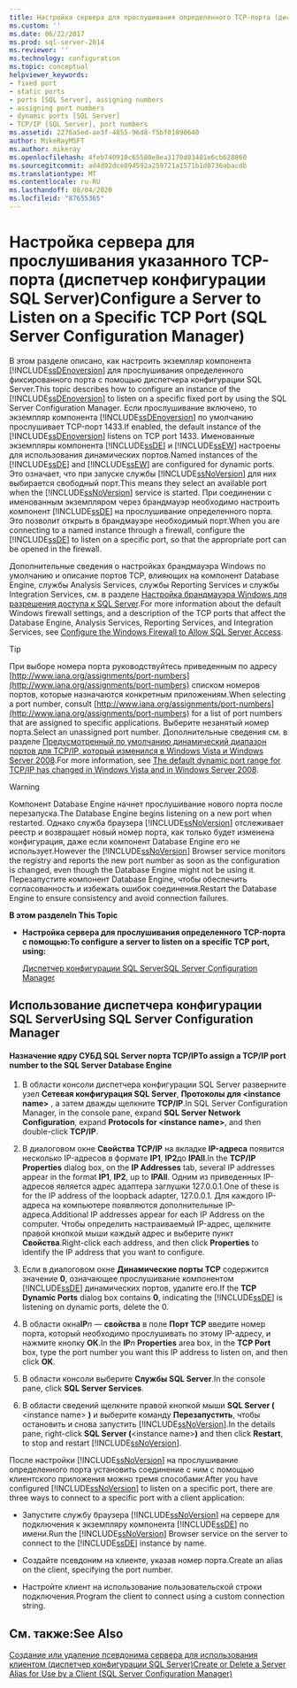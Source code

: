 ```yaml
---
title: Настройка сервера для прослушивания определенного TCP-порта (диспетчер конфигурации SQL Server) | Документация Майкрософт
ms.custom: ''
ms.date: 06/22/2017
ms.prod: sql-server-2014
ms.reviewer: ''
ms.technology: configuration
ms.topic: conceptual
helpviewer_keywords:
- fixed port
- static ports
- ports [SQL Server], assigning numbers
- assigning port numbers
- dynamic ports [SQL Server]
- TCP/IP [SQL Server], port numbers
ms.assetid: 2276a5ed-ae3f-4855-96d8-f5bf01890640
author: MikeRayMSFT
ms.author: mikeray
ms.openlocfilehash: 4feb740910c65580e8ea3170d03481e6cb628860
ms.sourcegitcommit: ad4d92dce894592a259721a1571b1d8736abacdb
ms.translationtype: MT
ms.contentlocale: ru-RU
ms.lasthandoff: 08/04/2020
ms.locfileid: "87655365"
---
```

# <a name="configure-a-server-to-listen-on-a-specific-tcp-port-sql-server-configuration-manager"></a><span data-ttu-id="f8ecf-102">Настройка сервера для прослушивания указанного TCP-порта (диспетчер конфигурации SQL Server)</span><span class="sxs-lookup"><span data-stu-id="f8ecf-102">Configure a Server to Listen on a Specific TCP Port (SQL Server Configuration Manager)</span></span>
  <span data-ttu-id="f8ecf-103">В этом разделе описано, как настроить экземпляр компонента [!INCLUDE[ssDEnoversion](../../includes/ssdenoversion-md.md)] для прослушивания определенного фиксированного порта с помощью диспетчера конфигурации SQL Server.</span><span class="sxs-lookup"><span data-stu-id="f8ecf-103">This topic describes how to configure an instance of the [!INCLUDE[ssDEnoversion](../../includes/ssdenoversion-md.md)] to listen on a specific fixed port by using the SQL Server Configuration Manager.</span></span> <span data-ttu-id="f8ecf-104">Если прослушивание включено, то экземпляр компонента [!INCLUDE[ssDEnoversion](../../includes/ssdenoversion-md.md)] по умолчанию прослушивает TCP-порт 1433.</span><span class="sxs-lookup"><span data-stu-id="f8ecf-104">If enabled, the default instance of the [!INCLUDE[ssDEnoversion](../../includes/ssdenoversion-md.md)] listens on TCP port 1433.</span></span> <span data-ttu-id="f8ecf-105">Именованные экземпляры компонента [!INCLUDE[ssDE](../../includes/ssde-md.md)] и [!INCLUDE[ssEW](../../includes/ssew-md.md)] настроены для использования динамических портов.</span><span class="sxs-lookup"><span data-stu-id="f8ecf-105">Named instances of the [!INCLUDE[ssDE](../../includes/ssde-md.md)] and [!INCLUDE[ssEW](../../includes/ssew-md.md)] are configured for dynamic ports.</span></span> <span data-ttu-id="f8ecf-106">Это означает, что при запуске службы [!INCLUDE[ssNoVersion](../../includes/ssnoversion-md.md)] для них выбирается свободный порт.</span><span class="sxs-lookup"><span data-stu-id="f8ecf-106">This means they select an available port when the [!INCLUDE[ssNoVersion](../../includes/ssnoversion-md.md)] service is started.</span></span> <span data-ttu-id="f8ecf-107">При соединении с именованным экземпляром через брандмауэр необходимо настроить компонент [!INCLUDE[ssDE](../../includes/ssde-md.md)] на прослушивание определенного порта. Это позволит открыть в брандмауэре необходимый порт.</span><span class="sxs-lookup"><span data-stu-id="f8ecf-107">When you are connecting to a named instance through a firewall, configure the [!INCLUDE[ssDE](../../includes/ssde-md.md)] to listen on a specific port, so that the appropriate port can be opened in the firewall.</span></span>  
  
 <span data-ttu-id="f8ecf-108">Дополнительные сведения о настройках брандмауэра Windows по умолчанию и описание портов TCP, влияющих на компонент Database Engine, службы Analysis Services, службы Reporting Services и службы Integration Services, см. в разделе [Настройка брандмауэра Windows для разрешения доступа к SQL Server](../../sql-server/install/configure-the-windows-firewall-to-allow-sql-server-access.md).</span><span class="sxs-lookup"><span data-stu-id="f8ecf-108">For more information about the default Windows firewall settings, and a description of the TCP ports that affect the Database Engine, Analysis Services, Reporting Services, and Integration Services, see [Configure the Windows Firewall to Allow SQL Server Access](../../sql-server/install/configure-the-windows-firewall-to-allow-sql-server-access.md).</span></span>  
  
> [!TIP]  
>  <span data-ttu-id="f8ecf-109">При выборе номера порта руководствуйтесь приведенным по адресу [http://www.iana.org/assignments/port-numbers](http://www.iana.org/assignments/port-numbers) списком номеров портов, которые назначаются конкретным приложениям.</span><span class="sxs-lookup"><span data-stu-id="f8ecf-109">When selecting a port number, consult [http://www.iana.org/assignments/port-numbers](http://www.iana.org/assignments/port-numbers) for a list of port numbers that are assigned to specific applications.</span></span> <span data-ttu-id="f8ecf-110">Выберите незанятый номер порта.</span><span class="sxs-lookup"><span data-stu-id="f8ecf-110">Select an unassigned port number.</span></span> <span data-ttu-id="f8ecf-111">Дополнительные сведения см. в разделе [Предусмотренный по умолчанию динамический диапазон портов для TCP/IP, который изменился в Windows Vista и Windows Server 2008](https://support.microsoft.com/kb/929851).</span><span class="sxs-lookup"><span data-stu-id="f8ecf-111">For more information, see [The default dynamic port range for TCP/IP has changed in Windows Vista and in Windows Server 2008](https://support.microsoft.com/kb/929851).</span></span>  
  
> [!WARNING]  
>  <span data-ttu-id="f8ecf-112">Компонент Database Engine начнет прослушивание нового порта после перезапуска.</span><span class="sxs-lookup"><span data-stu-id="f8ecf-112">The Database Engine begins listening on a new port when restarted.</span></span> <span data-ttu-id="f8ecf-113">Однако служба браузера [!INCLUDE[ssNoVersion](../../includes/ssnoversion-md.md)] отслеживает реестр и возвращает новый номер порта, как только будет изменена конфигурация, даже если компонент Database Engine его не использует.</span><span class="sxs-lookup"><span data-stu-id="f8ecf-113">However the [!INCLUDE[ssNoVersion](../../includes/ssnoversion-md.md)] Browser service monitors the registry and reports the new port number as soon as the configuration is changed, even though the Database Engine might not be using it.</span></span> <span data-ttu-id="f8ecf-114">Перезапустите компонент Database Engine, чтобы обеспечить согласованность и избежать ошибок соединения.</span><span class="sxs-lookup"><span data-stu-id="f8ecf-114">Restart the Database Engine to ensure consistency and avoid connection failures.</span></span>  
  
 <span data-ttu-id="f8ecf-115">**В этом разделе**</span><span class="sxs-lookup"><span data-stu-id="f8ecf-115">**In This Topic**</span></span>  
  
-   <span data-ttu-id="f8ecf-116">**Настройка сервера для прослушивания определенного TCP-порта с помощью:**</span><span class="sxs-lookup"><span data-stu-id="f8ecf-116">**To configure a server to listen on a specific TCP port, using:**</span></span>  
  
     [<span data-ttu-id="f8ecf-117">Диспетчер конфигурации SQL Server</span><span class="sxs-lookup"><span data-stu-id="f8ecf-117">SQL Server Configuration Manager</span></span>](#SSMSProcedure)  
  
##  <a name="using-sql-server-configuration-manager"></a><a name="SSMSProcedure"></a> <span data-ttu-id="f8ecf-118">Использование диспетчера конфигурации SQL Server</span><span class="sxs-lookup"><span data-stu-id="f8ecf-118">Using SQL Server Configuration Manager</span></span>  
  
#### <a name="to-assign-a-tcpip-port-number-to-the-sql-server-database-engine"></a><span data-ttu-id="f8ecf-119">Назначение ядру СУБД SQL Server порта TCP/IP</span><span class="sxs-lookup"><span data-stu-id="f8ecf-119">To assign a TCP/IP port number to the SQL Server Database Engine</span></span>  
  
1.  <span data-ttu-id="f8ecf-120">В области консоли диспетчера конфигурации SQL Server разверните узел **Сетевая конфигурация SQL Server**, **Протоколы для \<instance name>** , а затем дважды щелкните **TCP/IP**.</span><span class="sxs-lookup"><span data-stu-id="f8ecf-120">In SQL Server Configuration Manager, in the console pane, expand **SQL Server Network Configuration**, expand **Protocols for \<instance name>**, and then double-click **TCP/IP**.</span></span>  
  
2.  <span data-ttu-id="f8ecf-121">В диалоговом окне **Свойства TCP/IP** на вкладке **IP-адреса** появится несколько IP-адресов в формате **IP1**, **IP2**до **IPAll**.</span><span class="sxs-lookup"><span data-stu-id="f8ecf-121">In the **TCP/IP Properties** dialog box, on the **IP Addresses** tab, several IP addresses appear in the format **IP1**, **IP2**, up to **IPAll**.</span></span> <span data-ttu-id="f8ecf-122">Одним из приведенных IP-адресов является адрес адаптера заглушки 127.0.0.1.</span><span class="sxs-lookup"><span data-stu-id="f8ecf-122">One of these is for the IP address of the loopback adapter, 127.0.0.1.</span></span> <span data-ttu-id="f8ecf-123">Для каждого IP-адреса на компьютере появляются дополнительные IP-адреса.</span><span class="sxs-lookup"><span data-stu-id="f8ecf-123">Additional IP addresses appear for each IP Address on the computer.</span></span> <span data-ttu-id="f8ecf-124">Чтобы определить настраиваемый IP-адрес, щелкните правой кнопкой мыши каждый адрес и выберите пункт **Свойства**.</span><span class="sxs-lookup"><span data-stu-id="f8ecf-124">Right-click each address, and then click **Properties** to identify the IP address that you want to configure.</span></span>  
  
3.  <span data-ttu-id="f8ecf-125">Если в диалоговом окне **Динамические порты TCP** содержится значение **0**, означающее прослушивание компонентом [!INCLUDE[ssDE](../../includes/ssde-md.md)] динамических портов, удалите его.</span><span class="sxs-lookup"><span data-stu-id="f8ecf-125">If the **TCP Dynamic Ports** dialog box contains **0**, indicating the [!INCLUDE[ssDE](../../includes/ssde-md.md)] is listening on dynamic ports, delete the 0.</span></span>  
  
4.  <span data-ttu-id="f8ecf-126">В области окна**IP**_n_ — **свойства** в поле **Порт TCP** введите номер порта, который необходимо прослушивать по этому IP-адресу, и нажмите кнопку **ОК**.</span><span class="sxs-lookup"><span data-stu-id="f8ecf-126">In the **IP**_n_ **Properties** area box, in the **TCP Port** box, type the port number you want this IP address to listen on, and then click **OK**.</span></span>  
  
5.  <span data-ttu-id="f8ecf-127">В области консоли выберите **Службы SQL Server**.</span><span class="sxs-lookup"><span data-stu-id="f8ecf-127">In the console pane, click **SQL Server Services**.</span></span>  
  
6.  <span data-ttu-id="f8ecf-128">В области сведений щелкните правой кнопкой мыши **SQL Server (** \<instance name> **)** и выберите команду **Перезапустить**, чтобы остановить и снова запустить [!INCLUDE[ssNoVersion](../../includes/ssnoversion-md.md)].</span><span class="sxs-lookup"><span data-stu-id="f8ecf-128">In the details pane, right-click **SQL Server (**\<instance name>**)** and then click **Restart**, to stop and restart [!INCLUDE[ssNoVersion](../../includes/ssnoversion-md.md)].</span></span>  
  
 <span data-ttu-id="f8ecf-129">После настройки [!INCLUDE[ssNoVersion](../../includes/ssnoversion-md.md)] на прослушивание определенного порта установить соединение с ним с помощью клиентского приложения можно тремя способами:</span><span class="sxs-lookup"><span data-stu-id="f8ecf-129">After you have configured [!INCLUDE[ssNoVersion](../../includes/ssnoversion-md.md)] to listen on a specific port, there are three ways to connect to a specific port with a client application:</span></span>  
  
-   <span data-ttu-id="f8ecf-130">Запустите службу браузера [!INCLUDE[ssNoVersion](../../includes/ssnoversion-md.md)] на сервере для подключения к экземпляру компонента [!INCLUDE[ssDE](../../includes/ssde-md.md)] по имени.</span><span class="sxs-lookup"><span data-stu-id="f8ecf-130">Run the [!INCLUDE[ssNoVersion](../../includes/ssnoversion-md.md)] Browser service on the server to connect to the [!INCLUDE[ssDE](../../includes/ssde-md.md)] instance by name.</span></span>  
  
-   <span data-ttu-id="f8ecf-131">Создайте псевдоним на клиенте, указав номер порта.</span><span class="sxs-lookup"><span data-stu-id="f8ecf-131">Create an alias on the client, specifying the port number.</span></span>  
  
-   <span data-ttu-id="f8ecf-132">Настройте клиент на использование пользовательской строки подключения.</span><span class="sxs-lookup"><span data-stu-id="f8ecf-132">Program the client to connect using a custom connection string.</span></span>  
  
## <a name="see-also"></a><span data-ttu-id="f8ecf-133">См. также:</span><span class="sxs-lookup"><span data-stu-id="f8ecf-133">See Also</span></span>  
 [<span data-ttu-id="f8ecf-134">Создание или удаление псевдонима сервера для использования клиентом (диспетчер конфигурации SQL Server)</span><span class="sxs-lookup"><span data-stu-id="f8ecf-134">Create or Delete a Server Alias for Use by a Client &#40;SQL Server Configuration Manager&#41;</span></span>](create-or-delete-a-server-alias-for-use-by-a-client.md)  
  
  
